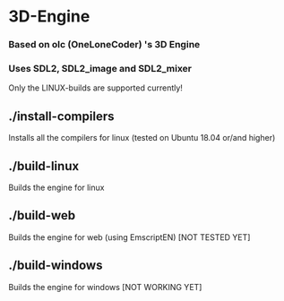 # 3D-Engine
### Based on olc (OneLoneCoder) 's 3D Engine
### Uses SDL2, SDL2_image and SDL2_mixer

Only the LINUX-builds are supported currently!

## ./install-compilers
Installs all the compilers for linux (tested on Ubuntu 18.04 or/and higher)

 ## ./build-linux
 Builds the engine for linux
 
 ## ./build-web
 Builds the engine for web (using EmscriptEN)
 [NOT TESTED YET]
 
 ## ./build-windows
 Builds the engine for windows
 [NOT WORKING YET]
